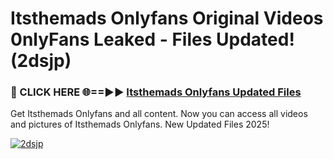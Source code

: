 # Itsthemads Onlyfans Original Videos 0nlyFans Leaked - Files Updated! (2dsjp)

<h3>🔴 CLICK HERE 🌐==►► <a href="https://tinyurl.com/2m67pmp6" rel="nofollow">Itsthemads Onlyfans Updated Files</a></h3>

Get Itsthemads Onlyfans and all content. Now you can access all videos and pictures of Itsthemads Onlyfans. New Updated Files 2025!

[![2dsjp](https://i.imgur.com/H4QAA4z.gif)](https://tinyurl.com/2m67pmp6)
